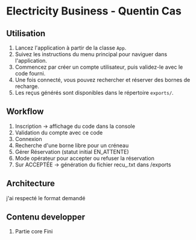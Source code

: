 # Electricity Business - Quentin Cas

## Utilisation
1. Lancez l'application à partir de la classe `App`.
2. Suivez les instructions du menu principal pour naviguer dans l'application.
3. Commencez par créer un compte utilisateur, puis validez-le avec le code fourni.
4. Une fois connecté, vous pouvez rechercher et réserver des bornes de recharge.
5. Les reçus générés sont disponibles dans le répertoire `exports/`.

## Workflow
1. Inscription → affichage du code dans la console 
2. Validation du compte avec ce code
3. Connexion
4. Recherche d'une borne libre pour un créneau
5. Gérer Réservation (statut initial EN_ATTENTE)
6. Mode opérateur pour accepter ou refuser la réservation
7. Sur ACCEPTÉE → génération du fichier recu_<id>.txt dans /exports

## Architecture 
j'ai respecté le format demandé 

## Contenu developper 
1. Partie core Fini 